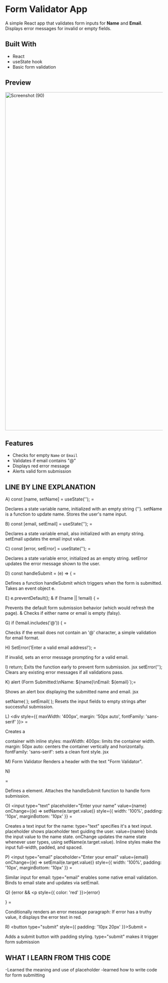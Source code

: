 # Form Validator App 

A simple React app that validates form inputs for **Name** and **Email**.  
Displays error messages for invalid or empty fields.

##  Built With

- React
- useState hook
- Basic form validation

##  Preview

<img width="717" height="1080" alt="Screenshot (90)" src="https://github.com/user-attachments/assets/47ddaf28-1ad5-4da8-b4c8-65eda3139808" />


##  Features

- Checks for empty `Name` or `Email`
- Validates if email contains "@"
- Displays red error message
- Alerts valid form submission


## LINE BY LINE EXPLANATION 


A)    const [name, setName] = useState('');   =

Declares a state variable name, initialized with an empty string ('').
setName is a function to update name.
Stores the user's name input.



B)     const [email, setEmail] = useState('');  =

Declares a state variable email, also initialized with an empty string.
setEmail updates the email input value.



C)     const [error, setError] = useState('');  =

Declares a state variable error, initialized as an empty string.
setError updates the error message shown to the user.


D)       const handleSubmit = (e) => {  =

Defines a function handleSubmit which triggers when the form is submitted.
Takes an event object e.


E)      e.preventDefault(); 
       & 
       if (!name || !email) {  =

Prevents the default form submission behavior (which would refresh the page).
&
Checks if either name or email is empty (falsy).


G)       if (!email.includes('@')) { =

Checks if the email does not contain an '@' character, a simple validation for email format.




H)   SetError('Enter a valid email address!'); =

If invalid, sets an error message prompting for a valid email.



I)        return;
   Exits the function early to prevent form submission.
  jsx
    setError('');
Clears any existing error messages if all validations pass.


K)          alert (Form Submitted:\nName: ${name}\nEmail: ${email}`);=

Shows an alert box displaying the submitted name and email.
jsx

setName( );
 setEmail( ); 
Resets the input fields to empty strings after successful submission.


L)        <div style={{ maxWidth: '400px', margin: '50px auto', fontFamily: 'sans-serif' }}> =

Creates a <div> container with inline styles:
maxWidth: 400px: limits the container width.
margin: 50px auto: centers the container vertically and horizontally.
fontFamily: 'sans-serif': sets a clean font style.
jsx


M)  Form Validator 
Renders a header with the text "Form Validator".


N)         <form onSubmit={handleSubmit}>  =

Defines a <form> element.
Attaches the handleSubmit function to handle form submission.


O)    <input
          type="text"
          placeholder="Enter your name"
          value={name}
          onChange={(e) => setName(e.target.value)}
          style={{ width: '100%', padding: '10px', marginBottom: '10px' }}
         =
        
 Creates a text input for the name:
type="text" specifies it's a text input.
placeholder shows placeholder text guiding the user.
value={name} binds the input value to the name state.
onChange updates the name state whenever user types, using setName(e.target.value).
Inline styles make the input full-width, padded, and spaced.



P)         <input
          type="email"
          placeholder="Enter your email"
          value={email}
          onChange={(e) => setEmail(e.target.value)}
          style={{ width: '100%', padding: '10px', marginBottom: '10px' }}
        =
        
Similar input for email:
type="email" enables some native email validation.
Binds to email state and updates via setEmail.


Q)            {error && <p style={{ color: 'red' }}>{error}</p>} =

Conditionally renders an error message paragraph:
If error has a truthy value, it displays the error text in red.   


R)          <button type="submit" style={{ padding: '10px 20px' }}>Submit</button> =

Adds a submit button with padding styling.
type="submit" makes it trigger form submission   




## WHAT I LEARN FROM THIS CODE 

-Learned the meaning and use of placeholder
-learned how to write code for form submitting





